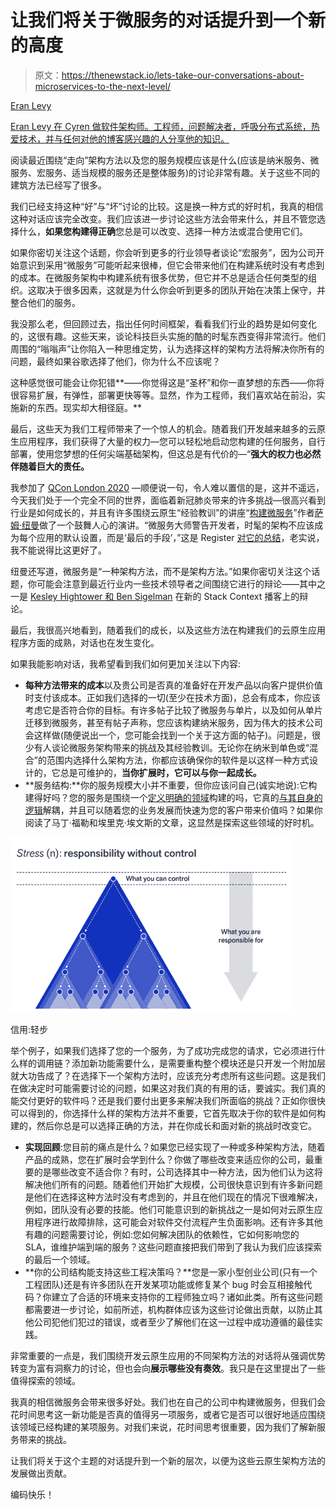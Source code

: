# 让我们将关于微服务的对话提升到一个新的高度

> 原文：<https://thenewstack.io/lets-take-our-conversations-about-microservices-to-the-next-level/>

[](https://medium.com/@levyeran)

[Eran Levy](https://medium.com/@levyeran)

[Eran Levy 在 Cyren 做软件架构师。工程师，问题解决者，呼吸分布式系统，热爱技术，并与任何对他的博客感兴趣的人分享他的知识。](https://medium.com/@levyeran)

[](https://medium.com/@levyeran)[](https://medium.com/@levyeran)

阅读最近围绕“走向”架构方法以及您的服务规模应该是什么(应该是纳米服务、微服务、宏服务、适当规模的服务还是整体服务)的讨论非常有趣。关于这些不同的建筑方法已经写了很多。

我们已经支持这种“好”与“坏”讨论的比较。这是换一种方式的好时机，我真的相信这种对话应该完全改变。我们应该进一步讨论这些方法会带来什么，并且不管您选择什么，**如果您构建得正确**您总是可以改变、选择一种方法或混合使用它们。

如果你密切关注这个话题，你会听到更多的行业领导者谈论“宏服务”，因为公司开始意识到采用“微服务”可能听起来很棒，但它会带来他们在构建系统时没有考虑到的成本。在微服务架构中构建系统有很多优势，但它并不总是适合任何类型的组织。这取决于很多因素，这就是为什么你会听到更多的团队开始在决策上保守，并整合他们的服务。

我没那么老，但回顾过去，指出任何时间框架，看看我们行业的趋势是如何变化的，这很有趣。这些天来，谈论科技巨头实施的酷的时髦东西变得非常流行。他们周围的“嗡嗡声”让你陷入一种思维定势，认为选择这样的架构方法将解决你所有的问题，最终如果谷歌选择了他们，你为什么不应该呢？

这种感觉很可能会让你犯错**——你觉得这是“圣杯”和你一直梦想的东西——你将很容易扩展，有弹性，部署更快等等。显然，作为工程师，我们喜欢站在前沿，实施新的东西。现实却大相径庭。**

最后，这些天为我们工程师带来了一个惊人的机会。随着我们开发越来越多的云原生应用程序，我们获得了大量的权力—您可以轻松地启动您构建的任何服务，自行部署，使用您梦想的任何尖端基础架构，但这总是有代价的—“**强大的权力也必然伴随着巨大的责任。**

我参加了 [QCon London 2020](https://qconlondon.com/) —顺便说一句，令人难以置信的是，这并不遥远，今天我们处于一个完全不同的世界，面临着新冠肺炎带来的许多挑战—很高兴看到行业是如何成长的，并且有许多围绕云原生“经验教训”的讲座“[构建微服务](https://www.goodreads.com/book/show/22512931-building-microservices)”作者[萨姆·纽曼](https://samnewman.io/)做了一个鼓舞人心的演讲。“微服务大师警告开发者，时髦的架构不应该成为每个应用的默认设置，而是‘最后的手段’，”这是 Register [对它的总结](https://www.theregister.co.uk/2020/03/04/microservices_last_resort/)，老实说，我不能说得比这更好了。

纽曼还写道，微服务是“一种架构方法，而不是架构方法。”如果你密切关注这个话题，你可能会注意到最近行业内一些技术领导者之间围绕它进行的辩论——其中之一是 [Kesley Hightower 和 Ben Sigelman](https://thenewstack.io/kelsey-hightower-and-ben-sigelman-debate-microservices-vs-monoliths/) 在新的 Stack Context 播客上的辩论。

最后，我很高兴地看到，随着我们的成长，以及这些方法在构建我们的云原生应用程序方面的成熟，对话也在发生变化。

如果我能影响对话，我希望看到我们如何更加关注以下内容:

*   **每种方法带来的成本**以及贵公司是否真的准备好在开发产品以向客户提供价值时支付该成本。正如我们选择的一切(至少在技术方面)，总会有成本，你应该考虑它是否符合你的目标。有许多帖子比较了微服务与单片，以及如何从单片迁移到微服务，甚至有帖子声称，您应该构建纳米服务，因为伟大的技术公司会这样做(随便说出一个，您可能会找到一个关于这方面的帖子)。问题是，很少有人谈论微服务架构带来的挑战及其经验教训。无论你在纳米到单色或“混合”的范围内选择什么架构方法，你都应该确保你的软件是以这样一种方式设计的，它总是可维护的，**当你扩展时，它可以与你一起成长。**
*   **服务结构:**你的服务规模大小并不重要，但你应该问自己(诚实地说):它构建得好吗？您的服务是围绕一个[定义明确的领域](https://www.amazon.com/Domain-Driven-Design-Tackling-Complexity-Software/dp/0321125215)构建的吗，它真的[与其自身的逻辑](https://martinfowler.com/articles/microservices.html)解耦，并且可以随着您的业务发展而快速为您的客户带来价值吗？如果你阅读了马丁·福勒和埃里克·埃文斯的文章，这显然是探索这些领域的好时机。

[![](img/98c5ca55acbc3f17eef31062ede104ca.png)](https://lightstep.com/deep-systems/)

信用:轻步

举个例子，如果我们选择了您的一个服务，为了成功完成您的请求，它必须进行什么样的调用链？添加新功能需要什么，是需要重构整个模块还是只开发一个附加层就大功告成了？在选择下一个架构方法时，应该充分考虑所有这些问题。这是我们在做决定时可能需要讨论的问题，如果这对我们真的有用的话，要诚实。我们真的能交付更好的软件吗？还是我们要付出更多来解决我们所面临的挑战？正如你很快可以得到的，你选择什么样的架构方法并不重要，它首先取决于你的软件是如何构建的，然后你总是可以选择正确的方法，并在你成长和面对新的挑战时改变它。

*   **实现回顾**:您目前的痛点是什么？如果您已经实现了一种或多种架构方法，随着产品的成熟，您在扩展时会学到什么？你做了哪些改变来适应你的公司，最重要的是哪些改变不适合你？有时，公司选择其中一种方法，因为他们认为这将解决他们所有的问题。随着他们开始扩大规模，公司很快意识到有许多新问题是他们在选择这种方法时没有考虑到的，并且在他们现在的情况下很难解决，例如，团队没有必要的技能。他们可能意识到的新挑战之一是如何对云原生应用程序进行故障排除，这可能会对软件交付流程产生负面影响。还有许多其他有趣的问题需要讨论，例如:您如何解决团队的依赖性，它如何影响您的 SLA，谁维护端到端的服务？这些问题直接把我们带到了我认为我们应该探索的最后一个领域。
*   **你的公司结构能支持这些工程决策吗？**您是一家小型创业公司(只有一个工程团队)还是有许多团队在开发某项功能或修复某个 bug 时会互相接触代码？你建立了合适的环境来支持你的工程师独立吗？诸如此类。所有这些问题都需要进一步讨论，如前所述，机构群体应该为这些讨论做出贡献，以防止其他公司犯他们犯过的错误，或者至少了解他们在这一过程中成功遵循的最佳实践。

非常重要的一点是，我们围绕开发云原生应用的不同架构方法的对话将从强调优势转变为富有洞察力的讨论，但也会向**展示哪些没有奏效**。我只是在这里提出了一些值得探索的领域。

我真的相信微服务会带来很多好处。我们也在自己的公司中构建微服务，但我们会花时间思考这一新功能是否真的值得另一项服务，或者它是否可以很好地适应围绕该领域已经构建的某项服务。对我们来说，花时间思考很重要，因为我们了解新服务带来的挑战。

让我们将关于这个主题的对话提升到一个新的层次，以便为这些云原生架构方法的发展做出贡献。

编码快乐！

**<svg xmlns:xlink="http://www.w3.org/1999/xlink" viewBox="0 0 68 31" version="1.1"><title>Group</title> <desc>Created with Sketch.</desc></svg>**